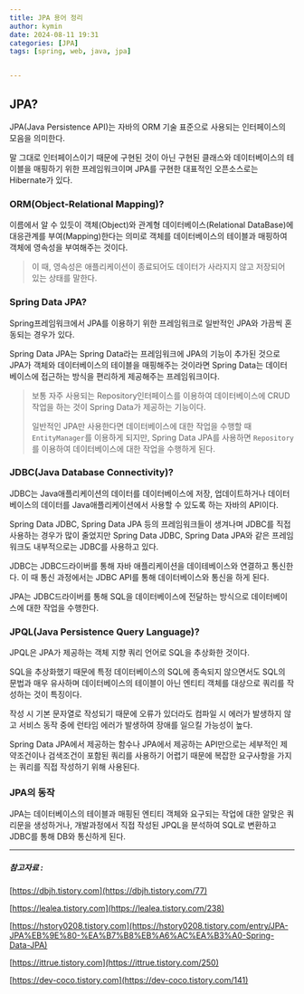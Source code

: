 ```yaml
---
title: JPA 용어 정리
author: kymin
date: 2024-08-11 19:31
categories: [JPA]
tags: [spring, web, java, jpa]


---
```


## **JPA?**

JPA(Java Persistence API)는 자바의 ORM 기술 표준으로 사용되는 인터페이스의 모음을 의미한다.

말 그대로 인터페이스이기 때문에 구현된 것이 아닌 구현된 클래스와 데이터베이스의 테이블을 매핑하기 위한 프레임워크이며 JPA를 구현한 대표적인 오픈소스로는 Hibernate가 있다.

### **ORM(Object-Relational Mapping)?**

이름에서 알 수 있듯이 객체(Object)와 관계형 데이터베이스(Relational DataBase)에 대응관계를 부여(Mapping)한다는 의미로 객체를 데이터베이스의 테이블과 매핑하여 객체에 영속성을 부여해주는 것이다.

> 이 때, 영속성은 애플리케이션이 종료되어도 데이터가 사라지지 않고 저장되어 있는 상태를 말한다.

### **Spring Data JPA?**

Spring프레임워크에서 JPA를 이용하기 위한 프레임워크로 일반적인 JPA와 가끔씩 혼동되는 경우가 있다.

Spring Data JPA는 Spring Data라는 프레임워크에 JPA의 기능이 추가된 것으로 JPA가 객체와 데이터베이스의 테이블을 매핑해주는 것이라면 Spring Data는 데이터베이스에 접근하는 방식을 편리하게 제공해주는 프레임워크이다.

> 보통 자주 사용되는 Repository인터페이스를 이용하여 데이터베이스에 CRUD작업을 하는 것이 Spring Data가 제공하는 기능이다.
>
> 일반적인 JPA만 사용한다면 데이터베이스에 대한 작업을 수행할 때 `EntityManager`를 이용하게 되지만, Spring Data JPA를 사용하면 `Repository`를 이용하여 데이터베이스에 대한 작업을 수행하게 된다.

### **JDBC(Java Database Connectivity)?**

JDBC는 Java애플리케이션의 데이터를 데이터베이스에 저장, 업데이트하거나 데이터베이스의 데이터를 Java애플리케이션에서 사용할 수 있도록 하는 자바의 API이다.

Spring Data JDBC, Spring Data JPA 등의 프레임워크들이 생겨나며 JDBC를 직접 사용하는 경우가 많이 줄었지만 Spring Data JDBC, Spring Data JPA와 같은 프레임워크도 내부적으로는 JDBC를 사용하고 있다.

JDBC는 JDBC드라이버를 통해 자바 애플리케이션을 데이테베이스와 연결하고 통신한다. 이 때 통신 과정에서는 JDBC API를 통해 데이터베이스와 통신을 하게 된다.

JPA는 JDBC드라이버를 통해 SQL을 데이터베이스에 전달하는 방식으로 데이터베이스에 대한 작업을 수행한다.

### **JPQL(Java Persistence Query Language)?**

JPQL은 JPA가 제공하는 객체 지향 쿼리 언어로 SQL을 추상화한 것이다.

SQL을 추상화했기 때문에 특정 데이터베이스의 SQL에 종속되지 않으면서도 SQL의 문법과 매우 유사하며 데이터베이스의 테이블이 아닌 엔티티 객체를 대상으로 쿼리를 작성하는 것이 특징이다.

작성 시 기본 문자열로 작성되기 때문에 오류가 있더라도 컴파일 시 에러가 발생하지 않고 서비스 동작 중에 런타임 에러가 발생하여 장애를 일으킬 가능성이 높다.

Spring Data JPA에서 제공하는 함수나 JPA에서 제공하는 API만으로는 세부적인 제약조건이나 검색조건이 포함된 쿼리를 사용하기 어렵기 때문에 복잡한 요구사항을 가지는 쿼리를 직접 작성하기 위해 사용된다.

### **JPA의 동작**

JPA는 데이터베이스의 테이블과 매핑된 엔티티 객체와 요구되는 작업에 대한 알맞은 쿼리문을 생성하거나, 개발과정에서 직접 작성된 JPQL을 분석하여 SQL로 변환하고 JDBC를 통해 DB와 통신하게 된다.

-----

##### 참고자료 :

[https://dbjh.tistory.com](https://dbjh.tistory.com/77)

[https://lealea.tistory.com](https://lealea.tistory.com/238)

[https://hstory0208.tistory.com](https://hstory0208.tistory.com/entry/JPA-JPA%EB%9E%80-%EA%B7%B8%EB%A6%AC%EA%B3%A0-Spring-Data-JPA)

[https://ittrue.tistory.com](https://ittrue.tistory.com/250)

[https://dev-coco.tistory.com](https://dev-coco.tistory.com/141)
